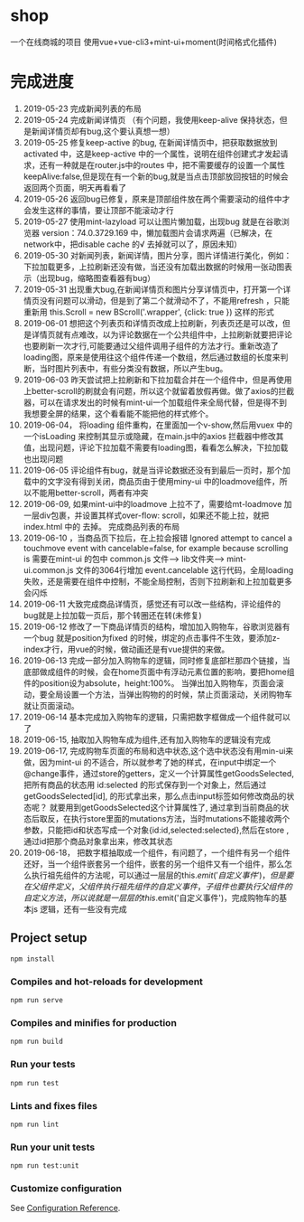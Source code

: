 # shop
一个在线商城的项目
使用vue+vue-cli3+mint-ui+moment(时间格式化插件)
# 完成进度
 1. 2019-05-23 完成新闻列表的布局 
 2. 2019-05-24 完成新闻详情页 （有个问题，我使用keep-alive 保持状态，但是新闻详情页却有bug,这个要认真想一想）
 3. 2019-05-25 修复keep-active 的bug, 在新闻详情页中，把获取数据放到 activated 中，这是keep-active 中的一个属性，说明在组件创建式才发起请求，还有一种就是在router.js中的routes 中，把不需要缓存的设置一个属性keepAlive:false,但是现在有一个新的bug,就是当点击顶部放回按钮的时候会返回两个页面，明天再看看了
 4. 2019-05-26 返回bug已修复，原来是顶部组件放在两个需要滚动的组件中才会发生这样的事情，要让顶部不能滚动才行
 5. 2019-05-27 使用mint-lazyload 可以让图片懒加载，出现bug 就是在谷歌浏览器 version：74.0.3729.169 中，懒加载图片会请求两遍（已解决，在network中，把disable cache 的√ 去掉就可以了，原因未知）
 6. 2019-05-30 对新闻列表，新闻详情，图片分享，图片详情进行美化，例如：下拉加载更多，上拉刷新还没有做，当还没有加载出数据的时候用一张动图表示（出现bug，缩略图查看器有bug）
 7. 2019-05-31 出现重大bug,在新闻详情页和图片分享详情页中，打开第一个详情页没有问题可以滑动，但是到了第二个就滑动不了，不能用refresh ，只能重新用 this.Scroll = new BScroll('.wrapper', {click: true }) 这样的形式
 8. 2019-06-01 想把这个列表页和详情页改成上拉刷新，列表页还是可以改，但是详情页就有点难改，以为评论数据在一个公共组件中，上拉刷新就要把评论也要刷新一次才行,可能要通过父组件调用子组件的方法才行。重新改造了loading图，原来是使用往这个组件传递一个数组，然后通过数组的长度来判断，当时图片列表中，有些分类没有数据，所以产生bug。
 9. 2019-06-03 昨天尝试把上拉刷新和下拉加载合并在一个组件中，但是再使用上better-scroll的刷就会有问题，所以这个就留着放假再做。做了axios的拦截器，可以在请求发出的时候有mint-ui一个加载组件来全局代替，但是得不到我想要全屏的结果，这个看看能不能把他的样式修个。
 10. 2019-06-04， 将loading 组件重构，在里面加一个v-show,然后用vuex 中的一个isLoading 来控制其显示或隐藏，在main.js中的axios 拦截器中修改其值，出现问题，评论下拉加载不需要有loading图，看看怎么解决，下拉加载也出现问题
 11. 2019-06-05 评论组件有bug，就是当评论数据还没有到最后一页时，那个加载中的文字没有得到关闭，商品页由于使用miny-ui 中的loadmove组件，所以不能用better-scroll，两者有冲突
 12. 2019-06-09, 如果mint-ui中的loadmove 上拉不了，需要给mt-loadmove 加一层div包裹，并设置其样式over-flow: scroll，如果还不能上拉，就把index.html 中的 <!DOCTYPE html> 去掉。 完成商品列表的布局
 13. 2019-06-10 ，当商品页下拉后，在上拉会报错 Ignored attempt to cancel a touchmove event with cancelable=false, for example because scrolling is 需要在mint-ui 的包中 common.js 文件--> lib文件夹--> mint-ui.common.js 文件的3064行增加  event.cancelable 这行代码，全局loading失败，还是需要在组件中控制，不能全局控制，否则下拉刷新和上拉加载更多会闪烁
 14. 2019-06-11 大致完成商品详情页，感觉还有可以改一些结构，评论组件的bug就是上拉加载一页后，那个转圈还在转(未修复)
 15. 2019-06-12 修改了一下商品详情页的结构，增加加入购物车，谷歌浏览器有一个bug 就是position为fixed 的时候，绑定的点击事件不生效，要添加z-index才行，用vue的时候，做动画还是有vue提供的来做。
 16. 2019-06-13 完成一部分加入购物车的逻辑，同时修复底部栏那四个链接，当底部做成组件的时候，会在home页面中有浮动元素位置的影响，要把home组件的position设为absolute，height:100%。 当弹出加入购物车，页面会滚动，要全局设置一个方法，当弹出购物的的时候，禁止页面滚动，关闭购物车就让页面滚动。
 17. 2019-06-14 基本完成加入购物车的逻辑，只需把数字框做成一个组件就可以了
 18. 2019-06-15, 抽取加入购物车成为组件,还有加入购物车的逻辑没有完成
 19. 2019-06-17, 完成购物车页面的布局和选中状态,这个选中状态没有用min-ui来做，因为mint-ui 的不适合，所以就参考了她的样式，在input中绑定一个@change事件，通过store的getters，定义一个计算属性getGoodsSelected,把所有商品的状态用 id:selected 的形式保存到一个对象上，然后通过getGoodsSelected[id], 的形式拿出来，那么点击input标签如何修改商品的状态呢？ 就要用到getGoodsSelected这个计算属性了, 通过拿到当前商品的状态后取反，在执行store里面的mutations方法，当时mutations不能接收两个参数，只能把id和状态写成一个对象{id:id,selected:selected},然后在store ,通过id把那个商品对象拿出来，修改其状态
 20. 2019-06-18， 把数字框抽取成一个组件，有问题了，一个组件有另一个组件还好，当一个组件嵌套另一个组件，嵌套的另一个组件又有一个组件，那么怎么执行祖先组件的方法呢，可以通过一层层的this.$emit('自定义事件')，但是要在父组件定义，父组件执行祖先组件的自定义事件，子组件也要执行父组件的自定义方法，所以说就是一层层的this.$emit('自定义事件')，完成购物车的基本js 逻辑，还有一些没有完成

## Project setup
```
npm install
```

### Compiles and hot-reloads for development
```
npm run serve
```

### Compiles and minifies for production
```
npm run build
```

### Run your tests
```
npm run test
```

### Lints and fixes files
```
npm run lint
```

### Run your unit tests
```
npm run test:unit
```

### Customize configuration
See [Configuration Reference](https://cli.vuejs.org/config/).
